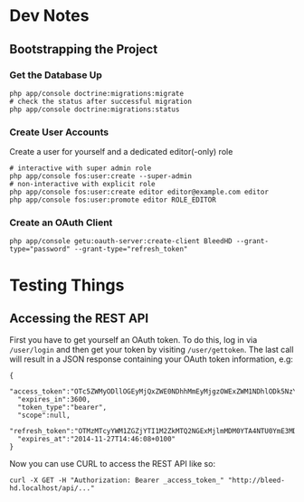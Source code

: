 # Dev Notes

## Bootstrapping the Project

### Get the Database Up
```
php app/console doctrine:migrations:migrate
# check the status after successful migration
php app/console doctrine:migrations:status
```

### Create User Accounts
Create a user for yourself and a dedicated editor(-only) role
```
# interactive with super admin role
php app/console fos:user:create --super-admin
# non-interactive with explicit role
php app/console fos:user:create editor editor@example.com editor
php app/console fos:user:promote editor ROLE_EDITOR
```

### Create an OAuth Client
```
php app/console getu:oauth-server:create-client BleedHD --grant-type="password" --grant-type="refresh_token"
```

# Testing Things

## Accessing the REST API

First you have to get yourself an OAuth token. To do this, log in via `/user/login` and then get your token by visiting `/user/gettoken`. The last call will result in a JSON response containing your OAuth token information, e.g:

```
{
  "access_token":"OTc5ZWMyODllOGEyMjQxZWE0NDhhMmEyMjgzOWExZWM1NDhlODk5NzYwMWEwMzI4NzhkODkzZjY5MDgwNTFkOQ",
  "expires_in":3600,
  "token_type":"bearer",
  "scope":null,
  "refresh_token":"OTMzMTcyYWM1ZGZjYTI1M2ZkMTQ2NGExMjlmMDM0YTA4NTU0YmE3MDhhNDllZDRhYjlmNWQ2OGQ2ZDY5MDI0Yg",
  "expires_at":"2014-11-27T14:46:08+0100"
}
```

Now you can use CURL to access the REST API like so:
```
curl -X GET -H "Authorization: Bearer _access_token_" "http://bleed-hd.localhost/api/..."
```
